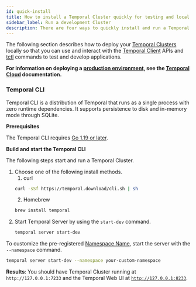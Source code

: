```yaml
---
id: quick-install
title: How to install a Temporal Cluster quickly for testing and local development
sidebar_label: Run a development Cluster
description: There are four ways to quickly install and run a Temporal Cluster.
---
```


The following section describes how to deploy your [Temporal Clusters](/concepts/what-is-a-temporal-cluster) locally so that you can use and interact with the [Temporal Client](/concepts/what-is-a-temporal-client) APIs and [tctl](/tctl-v1) commands to test and develop applications.

**For information on deploying a [production environment](/server/production-deployment), see the [Temporal Cloud](/cloud) documentation.**

### Temporal CLI

Temporal CLI is a distribution of Temporal that runs as a single process with zero runtime dependencies.
It supports persistence to disk and in-memory mode through SQLite.

**Prerequisites**

The Temporal CLI requires [Go 1.19 or later](https://go.dev/dl/).

**Build and start the Temporal CLI**

The following steps start and run a Temporal Cluster.

1. Choose one of the following install methods.
   1. curl
   ```bash
   curl -sSf https://temporal.download/cli.sh | sh
   ```
   2. Homebrew
   ```bash
   brew install temporal
   ```
2. Start Temporal Server by using the `start-dev` command.
   ```bash
   temporal server start-dev
   ```

To customize the pre-registered [Namespace Name](/namespaces), start the server with the `--namespace` command.

```bash
temporal server start-dev --namespace your-custom-namespace
```

**Results**: You should have Temporal Cluster running at `http://127.0.0.1:7233` and the Temporal Web UI at [`http://127.0.0.1:8233`](http://127.0.0.1:8233/).

<!-- For macOS users, if you receive the `error setting up schema: stat /Users/<user_name>/Library/Application Support/temporalite/db:` error, then create the folders `temporalite/db` in your `Application Support` library. -->
